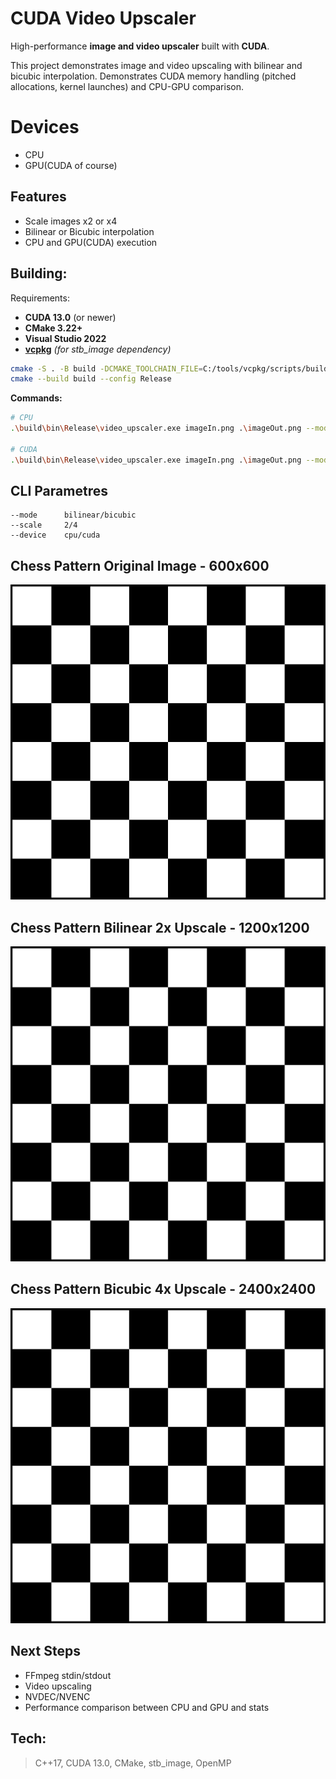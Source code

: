 # CUDA Video Upscaler
High-performance **image and video upscaler** built with **CUDA**.

This project demonstrates image and video upscaling with bilinear and bicubic interpolation.
Demonstrates CUDA memory handling (pitched allocations, kernel launches) and CPU-GPU comparison.

# Devices 
- CPU 
- GPU(CUDA of course)

## Features
- Scale images x2 or x4
- Bilinear or Bicubic interpolation
- CPU and GPU(CUDA) execution


## Building:
Requirements:
- **CUDA 13.0** (or newer)
- **CMake 3.22+**
- **Visual Studio 2022**
- [**vcpkg**](https://github.com/microsoft/vcpkg) *(for stb_image dependency)*

```bash
cmake -S . -B build -DCMAKE_TOOLCHAIN_FILE=C:/tools/vcpkg/scripts/buildsystems/vcpkg.cmake
cmake --build build --config Release
```

__Commands:__
```bash
# CPU 
.\build\bin\Release\video_upscaler.exe imageIn.png .\imageOut.png --mode bilinear --scale 2 --device cpu

# CUDA
.\build\bin\Release\video_upscaler.exe imageIn.png .\imageOut.png --mode bilinear(or bicubic) --scale 2(or 4) --device cuda
```

## CLI Parametres 
```text
--mode      bilinear/bicubic
--scale     2/4
--device    cpu/cuda

```

## Chess Pattern Original Image - 600x600

![screenshot](demo/chess.png)

## Chess Pattern Bilinear 2x Upscale - 1200x1200

![screenshot](demo/bilinear_2x_chess.png)

## Chess Pattern Bicubic 4x Upscale - 2400x2400

![screenshot](demo/bicubic_4x_chess.png)

## Next Steps
- FFmpeg stdin/stdout
- Video upscaling
- NVDEC/NVENC
- Performance comparison between CPU and GPU and stats

## Tech: 
> C++17, CUDA 13.0, CMake, stb_image, OpenMP

